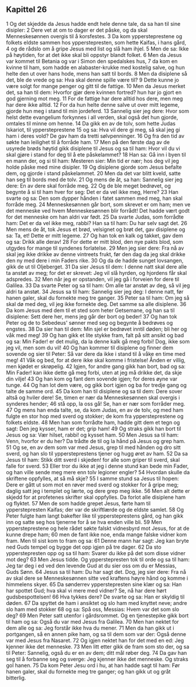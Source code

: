 ## Kapittel 26

1 Og det skjedde da Jesus hadde endt hele denne tale, da sa han til sine disipler:
2 Dere vet at om to dager er det påske, og da skal Menneskesønnen overgis til å korsfestes.
3 Da kom yppersteprestene og folkets eldste sammen hos ypperstepresten, som hette Kaifas, i hans gård,
4 og de rådslo om å gripe Jesus med list og slå ham ihjel.
5 Men de sa: Ikke på høytiden, for at det ikke skal bli oppstyr blandt folket.
6 Men da Jesus var kommet til Betania og var i Simon den spedalskes hus,
7 da kom en kvinne til ham, som hadde en alabaster-krukke med kostelig salve, og hun helte den ut over hans hode, mens han satt til bords.
8 Men da disiplene så det, ble de vrede og sa: Hva skal denne spille være til?
9 Dette kunne jo være solgt for mange penger og gitt til de fattige.
10 Men da Jesus merket det, sa han til dem: Hvorfor gjør dere kvinnen fortred? hun har jo gjort en god gjerning mot meg.
11 For de fattige har dere alltid hos dere, men meg har dere ikke alltid.
12 For da hun helte denne salve ut over mitt legeme, gjorde hun meg i stand til min jordeferd.
13 Sannelig sier jeg dere: Hvor som helst dette evangelium forkynnes i all verden, skal også det hun gjorde, omtales til minne om henne.
14 Da gikk en av de tolv, som hette Judas Iskariot, til yppersteprestene
15 og sa: Hva vil dere gi meg, så skal jeg gi ham i deres vold? De gav ham da tretti sølvpenninger.
16 Og fra den tid av søkte han leilighet til å forråde ham.
17 Men på den første dag av de usyrede brøds høytid gikk disiplene til Jesus og sa til ham: Hvor vil du vi skal gjøre i stand for deg til å ete påskelammet?
18 Han sa: Gå inn i byen til en mann der, og si til ham: Mesteren sier: Min tid er nær; hos deg vil jeg holde påske med mine disipler.
19 Og disiplene gjorde som Jesus befalte dem, og gjorde i stand påskelammet.
20 Men da det var blitt kveld, satte han seg til bords med de tolv.
21 Og mens de åt, sa han: Sannelig sier jeg dere: En av dere skal forråde meg.
22 Og de ble meget bedrøvet, og begynte å si til ham hver for seg: Det er da vel ikke meg, Herre?
23 Han svarte og sa: Den som dypper hånden i fatet sammen med meg, han skal forråde meg.
24 Menneskesønnen går bort, som skrevet er om ham; men ve det menneske ved hvem Menneskesønnen blir forrådt! Det hadde vært godt for det menneske om han aldri var født.
25 Da svarte Judas, som forrådte ham: Det er da vel ikke meg, rabbi? Han sa til ham: Du har selv sagt det.
26 Men mens de åt, tok Jesus et brød, velsignet og brøt det, gav disiplene og sa: Ta, et! Dette er mitt legeme.
27 Og han tok en kalk og takket, gav dem og sa: Drikk alle derav!
28 For dette er mitt blod, den nye pakts blod, som utgydes for mange til syndenes forlatelse.
29 Men jeg sier dere: Fra nå av skal jeg ikke drikke av denne vintreets frukt, før den dag da jeg skal drikke den ny med dere i min Faders rike.
30 Og da de hadde sunget lovsangen, gikk de ut til Oljeberget.
31 Da sier Jesus til dem: I denne natt skal dere alle ta anstøt av meg; for det er skrevet: Jeg vil slå hyrden, og hjordens får skal adspredes.
32 Men når jeg er opstanden, vil jeg gå i forveien for dere til Galilea.
33 Da svarte Peter og sa til ham: Om alle tar anstøt av deg, så vil jeg aldri ta anstøt.
34 Jesus sa til ham: Sannelig sier jeg deg: I denne natt, før hanen galer, skal du fornekte meg tre ganger.
35 Peter sa til ham: Om jeg så skal dø med deg, vil jeg ikke fornekte deg. Det samme sa alle disiplene.
36 Da kom Jesus med dem til et sted som heter Getsemane, og han sa til disiplene: Sett dere her, mens jeg går der bort og beder!
37 Og han tok Peter og de to Sebedeus' sønner med seg og begynte å bedrøves og engstes.
38 Da sier han til dem: Min sjel er bedrøvet inntil døden; bli her og våk med meg!
39 Og han gikk et lite stykke fram, falt på sitt ansikt og bad og sa: Min Fader! er det mulig, da la denne kalk gå meg forbi! Dog, ikke som jeg vil, men som du vil!
40 Og han kommer til disiplene og finner dem sovende og sier til Peter: Så var dere da ikke i stand til å våke en time med meg!
41 Våk og bed, for at dere ikke skal komme i fristelse! Ånden er villig, men kjødet er skrøpelig.
42 Igjen, for andre gang gikk han bort, bad og sa: Min Fader! kan ikke dette gå meg forbi, uten at jeg må drikke det, da skje din vilje!
43 Og han kom og fant dem sovende igjen; for deres øyne var tunge.
44 Og han lot dem være, og gikk bort igjen og ba for tredje gang og talte de samme ord.
45 Da kom han til disiplene og sa til dem: Dere sover altså og hviler dere! Se, timen er nær da Menneskesønnen skal overgis i synderes hender;
46 stå opp, la oss gå! Se, han er nær som forråder meg.
47 Og mens han enda talte, se, da kom Judas, en av de tolv, og med ham fulgte en stor hop med sverd og stokker; de kom fra yppersteprestene og folkets eldste.
48 Men han som forrådte ham, hadde gitt dem et tegn og sagt: Den jeg kysser, ham er det; grip ham!
49 Og straks gikk han bort til Jesus og sa: Vær hilset, rabbi! og kysset ham.
50 Men Jesus sa til ham: Venn, hvorfor er du her? Da trådte de til og la hånd på Jesus og grep ham.
51 Og se, en av dem som var med Jesus, grep til med hånden og dro sitt sverd, og han slo til yppersteprestens tjener og hugg øret av ham.
52 Da sa Jesus til ham: Stikk ditt sverd i skjeden! for alle som griper til sverd, skal falle for sverd.
53 Eller tror du ikke at jeg i denne stund kan bede min Fader, og han ville sende meg mere enn tolv legioner engler?
54 Hvordan skulle da skriftene oppfylles, at så må skje?
55 I samme stund sa Jesus til hopen: Dere er gått ut som mot en røver med sverd og stokker for å gripe meg; daglig satt jeg i templet og lærte, og dere grep meg ikke.
56 Men alt dette er skjedd for at profetenes skrifter skal oppfylles. Da forlot alle disiplene ham og flyktet.
57 Men de som hadde grepet Jesus, førte ham til ypperstepresten Kaifas; der var de skriftlærde og de eldste samlet.
58 Og Peter fulgte ham langt bakefter like til yppersteprestens gård, og han gikk inn og satte seg hos tjenerne for å se hva enden ville bli.
59 Men yppersteprestene og hele rådet søkte falskt vidnesbyrd mot Jesus, for at de kunne drepe ham;
60 men de fant ikke noe, enda mange falske vidner kom fram. Men til sist kom to fram og sa:
61 Denne mann har sagt: Jeg kan bryte ned Guds tempel og bygge det opp igjen på tre dager.
62 Da sto ypperstepresten opp og sa til ham: Svarer du ikke på det som disse vidner mot deg?
63 Men Jesus tidde. Og ypperstepresten tok til orde og sa til ham: Jeg tar deg i ed ved den levende Gud at du sier oss om du er Messias, Guds Sønn.
64 Jesus sa til ham: Du har sagt det. Dog, jeg sier dere: Fra nå av skal dere se Menneskesønnen sitte ved kraftens høyre hånd og komme i himmelens skyer.
65 Da sønderrev ypperstepresten sine klær og sa: Han har spottet Gud; hva skal vi mere med vidner? Se, nå har dere hørt gudsbespottelsen!
66 Hva tykkes dere? De svarte og sa: Han er skyldig til døden.
67 Da spyttet de ham i ansiktet og slo ham med knyttet neve; andre slo ham med stokker
68 og sa: Spå oss, Messias: Hvem var det som slo deg?
69 Men Peter satt utenfor i gårdsrommet. Og en tjenestepike gikk bort til ham og sa: Også du var med Jesus fra Galilea.
70 Men han nektet for dem alle og sa: Jeg forstår ikke hva du mener.
71 Men da han gikk ut i portgangen, så en annen pike ham, og sa til dem som var der: Også denne var med Jesus fra Nasaret.
72 Og igjen nektet han for det med en ed: Jeg kjenner ikke det menneske.
73 Men litt etter gikk de fram som sto der, og sa til Peter: Sannelig, også du er en av dem; ditt mål røber deg.
74 Da gav han seg til å forbanne seg og sverge: Jeg kjenner ikke det menneske. Og straks gol hanen.
75 Da kom Peter Jesu ord i hu, at han hadde sagt til ham: Før hanen galer, skal du fornekte meg tre ganger; og han gikk ut og gråt bitterlig.
